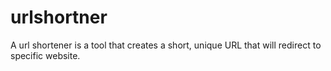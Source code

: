 # urlshortner
A url shortener is a tool that creates a short, unique URL that will redirect to specific website.
